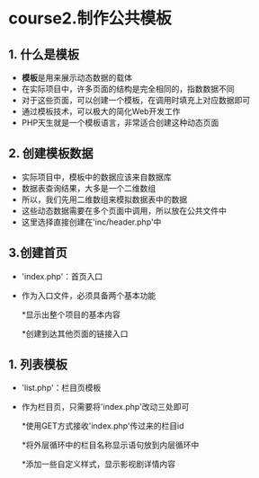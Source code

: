 #   course2.制作公共模板

##  1. 什么是模板

* **模板**是用来展示动态数据的载体
* 在实际项目中，许多页面的结构是完全相同的，指数数据不同
* 对于这些页面，可以创建一个模板，在调用时填充上对应数据即可
* 通过模板技术，可以极大的简化Web开发工作
* PHP天生就是一个模板语言，非常适合创建这种动态页面

## 2. 创建模板数据

* 实际项目中，模板中的数据应该来自数据库
* 数据表查询结果，大多是一个二维数组
* 所以，我们先用二维数组来模拟数据表中的数据
* 这些动态数据需要在多个页面中调用，所以放在公共文件中
* 这里选择直接创建在'inc/header.php'中

## 3.创建首页

* 'index.php'：首页入口

* 作为入口文件，必须具备两个基本功能

  *显示出整个项目的基本内容

  *创建到达其他页面的链接入口

## 1. 列表模板

* 'list.php'：栏目页模板

* 作为栏目页，只需要将'index.php'改动三处即可

  *使用GET方式接收'index.php'传过来的栏目id

  *将外层循环中的栏目名称显示语句放到内层循环中

  *添加一些自定义样式，显示影视剧详情内容